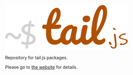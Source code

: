 <img src="https://raw.githubusercontent.com/relevantedge/tailjs/main/static/logo.svg" width=400 alt="tail.js logo">

Repository for tail.js packages.

Please go to [the website](https://www.tailjs.org) for details.
